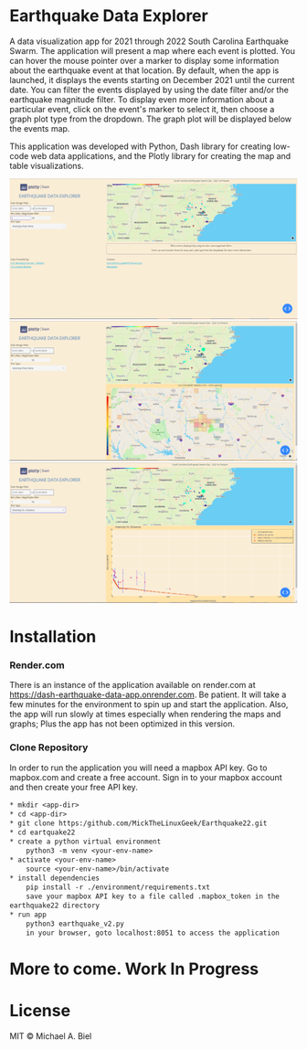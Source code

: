 # Earthquake Data Explorer

A data visualization app for 2021 through 2022 South Carolina Earthquake Swarm.  The application will present a map 
where each event is plotted.  You can hover the mouse pointer over a marker to display some information about the 
earthquake event at that location.  By default, when the app is launched, it displays the events starting on December 
2021 until the current date.  You can filter the events displayed by using the date filter and/or the earthquake 
magnitude filter.  To display even more information about a particular event, click on the event's marker to select it, 
then choose a graph plot type from the dropdown.  The graph plot will be displayed below the events map.

This application was developed with Python, Dash library for creating low-code web data applications, and the Plotly 
library for creating the map and table visualizations.

![App Preview](assets/images/main.png)
![App Preview](assets/images/10km.png)
![App Preview](assets/images/int_dist.png)

# Installation

### Render.com

There is an instance of the application available on render.com at https://dash-earthquake-data-app.onrender.com.
Be patient.  It will take a few minutes for the environment to spin up and start the application.  Also, the app will
run slowly at times especially when rendering the maps and graphs; Plus the app has not been optimized in this version.

### Clone Repository

In order to run the application you will need a mapbox API key.  Go to mapbox.com and create a free account.  Sign in to
your mapbox account and then create your free API key.

    * mkdir <app-dir>
    * cd <app-dir>
    * git clone https:/github.com/MickTheLinuxGeek/Earthquake22.git
    * cd eartquake22
    * create a python virtual environment
        python3 -m venv <your-env-name>
    * activate <your-env-name>
        source <your-env-name>/bin/activate
    * install dependencies
        pip install -r ./environment/requirements.txt
        save your mapbox API key to a file called .mapbox_token in the earthquake22 directory
    * run app
        python3 earthquake_v2.py
        in your browser, goto localhost:8051 to access the application

# More to come.  Work In Progress

# License

MIT © Michael A. Biel